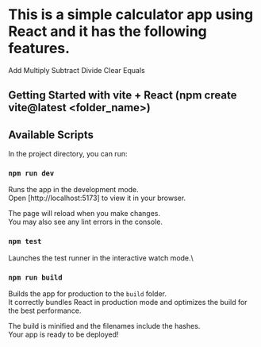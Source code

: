 # This is a simple calculator app using React and it has the following features.

Add
Multiply
Subtract
Divide
Clear
Equals


## Getting Started with vite + React (npm create vite@latest <folder_name>)


## Available Scripts

In the project directory, you can run:

### `npm run dev`

Runs the app in the development mode.\
Open [http://localhost:5173] to view it in your browser.

The page will reload when you make changes.\
You may also see any lint errors in the console.

### `npm test`

Launches the test runner in the interactive watch mode.\


### `npm run build`

Builds the app for production to the `build` folder.\
It correctly bundles React in production mode and optimizes the build for the best performance.

The build is minified and the filenames include the hashes.\
Your app is ready to be deployed!





